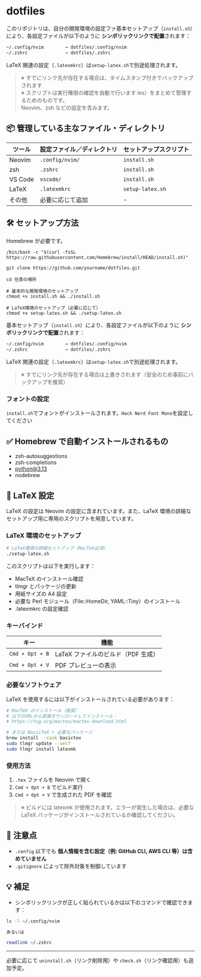 # dotfiles

このリポジトリは、自分の開発環境の設定ファ基本セットアップ（`install.sh`）により、各設定ファイルが以下のように **シンボリックリンクで配置**されます：

```txt
~/.config/nvim        → dotfiles/.config/nvim
~/.zshrc              → dotfiles/.zshrc
```

LaTeX 関連の設定（`.latexmkrc`）は`setup-latex.sh`で別途処理されます。

> ※ すでにリンク先が存在する場合は、タイムスタンプ付きでバックアップされます  
> ※ スクリプトは実行権限の確認を自動で行います les）をまとめて管理するためのものです。  
> Neovim、zsh などの設定を含みます。

## 📦 管理している主なファイル・ディレクトリ

| ツール  | 設定ファイル／ディレクトリ | セットアップスクリプト |
| ------- | -------------------------- | ---------------------- |
| Neovim  | `.config/nvim/`            | `install.sh`           |
| zsh     | `.zshrc`                   | `install.sh`           |
| VS Code | `vscode/`                  | `install.sh`           |
| LaTeX   | `.latexmkrc`               | `setup-latex.sh`       |
| その他  | 必要に応じて追加           | -                      |

## 🛠️ セットアップ方法

Homebrew が必要です。

```shell
/bin/bash -c "$(curl -fsSL https://raw.githubusercontent.com/Homebrew/install/HEAD/install.sh)"

git clone https://github.com/yourname/dotfiles.git

cd 任意の場所

# 基本的な開発環境のセットアップ
chmod +x install.sh && ./install.sh

# LaTeX環境のセットアップ（必要に応じて）
chmod +x setup-latex.sh && ./setup-latex.sh
```

基本セットアップ（`install.sh`）により、各設定ファイルが以下のように **シンボリックリンクで配置**されます：

```txt
~/.config/nvim        → dotfiles/.config/nvim
~/.zshrc              → dotfiles/.zshrc
```

LaTeX 関連の設定（`.latexmkrc`）は`setup-latex.sh`で別途処理されます。

> ※ すでにリンク先が存在する場合は上書きされます（安全のため事前にバックアップを推奨）

### フォントの設定

`install.sh`でフォントがインストールされます。`Hack Nerd Font Mono`を設定してください

## ✅ Homebrew で自動インストールされるもの

- zsh-autosuggestions
- zsh-completions
- python@3.13
- nodebrew

## 📄 LaTeX 設定

LaTeX の設定は Neovim の設定に含まれています。また、LaTeX 環境の詳細なセットアップ用に専用のスクリプトを用意しています。

### LaTeX 環境のセットアップ

```bash
# LaTeX環境の詳細セットアップ（MacTeX必須）
./setup-latex.sh
```

このスクリプトは以下を実行します：

- MacTeX のインストール確認
- tlmgr とパッケージの更新
- 用紙サイズの A4 設定
- 必要な Perl モジュール（File::HomeDir, YAML::Tiny）のインストール
- .latexmkrc の設定確認

### キーバインド

| キー            | 機能                               |
| --------------- | ---------------------------------- |
| `Cmd + Opt + B` | LaTeX ファイルのビルド（PDF 生成） |
| `Cmd + Opt + V` | PDF プレビューの表示               |

### 必要なソフトウェア

LaTeX を使用するには以下がインストールされている必要があります：

```bash
# MacTeX のインストール（推奨）
# 以下のURLから直接ダウンロードしてインストール：
# https://tug.org/mactex/mactex-download.html

# または BasicTeX + 必要なパッケージ
brew install --cask basictex
sudo tlmgr update --self
sudo tlmgr install latexmk
```

### 使用方法

1. `.tex` ファイルを Neovim で開く
2. `Cmd + Opt + B` でビルド実行
3. `Cmd + Opt + V` で生成された PDF を確認

> ※ ビルドには latexmk が使用されます。エラーが発生した場合は、必要な LaTeX パッケージがインストールされているか確認してください。

## 🧼 注意点

- `.config` 以下でも **個人情報を含む設定（例: GitHub CLI, AWS CLI 等）は含めていません**
- `.gitignore` によって除外対象を制御しています

## 💡 補足

- シンボリックリンクが正しく貼られているかは以下のコマンドで確認できます：

```bash
ls -l ~/.config/nvim

あるいは

readlink ~/.zshrc
```

---

必要に応じて `uninstall.sh`（リンク削除用）や `check.sh`（リンク確認用）も追加予定。
